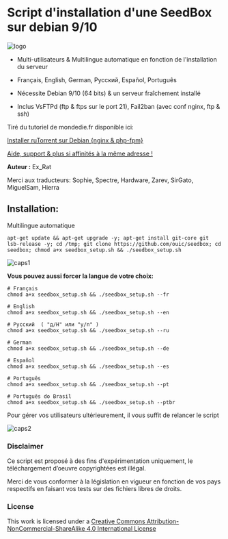 # Script d'installation d'une SeedBox sur debian 9/10

![logo](https://raw.github.com/ouic/seedbox/master/files/ureal.png)

* Multi-utilisateurs & Multilingue automatique en fonction de l'installation du serveur
* Français, English, German, Pусский,  Español, Português
* Nécessite Debian 9/10 (64 bits) & un serveur fraîchement installé

* Inclus VsFTPd (ftp & ftps sur le port 21), Fail2ban (avec conf nginx, ftp & ssh)

Tiré du tutoriel de mondedie.fr disponible ici:

[Installer ruTorrent sur Debian {nginx & php-fpm}](https://mondedie.fr/d/10831-tuto-installer-rutorrent-sur-debian-10-nginx-php-fpm)

[Aide, support & plus si affinités à la même adresse !](http://mondedie.fr/)

**Auteur :** Ex_Rat

Merci aux traducteurs: Sophie, Spectre, Hardware, Zarev, SirGato, MiguelSam, Hierra

## Installation:
Multilingue automatique
```
apt-get update && apt-get upgrade -y; apt-get install git-core git lsb-release -y; cd /tmp; git clone https://github.com/ouic/seedbox; cd seedbox; chmod a+x seedbox_setup.sh && ./seedbox_setup.sh
```
![caps1](https://raw.github.com/ouic/seedbox/master/files/caps_script01.png)

**Vous pouvez aussi forcer la langue de votre choix:**
```
# Français
chmod a+x seedbox_setup.sh && ./seedbox_setup.sh --fr

# English
chmod a+x seedbox_setup.sh && ./seedbox_setup.sh --en

# Pусский  ( "д/H" или "y/n" )
chmod a+x seedbox_setup.sh && ./seedbox_setup.sh --ru

# German
chmod a+x seedbox_setup.sh && ./seedbox_setup.sh --de

# Español
chmod a+x seedbox_setup.sh && ./seedbox_setup.sh --es

# Português
chmod a+x seedbox_setup.sh && ./seedbox_setup.sh --pt

# Português do Brasil
chmod a+x seedbox_setup.sh && ./seedbox_setup.sh --ptbr
```

Pour gérer vos utilisateurs ultérieurement, il vous suffit de relancer le script

![caps2](https://raw.github.com/ouic/seedbox/master/files/caps_script02.png)

### Disclaimer
Ce script est proposé à des fins d'expérimentation uniquement, le téléchargement d’oeuvre copyrightées est illégal.

Merci de vous conformer à la législation en vigueur en fonction de vos pays respectifs en faisant vos tests sur des fichiers libres de droits.

### License
This work is licensed under a [Creative Commons Attribution-NonCommercial-ShareAlike 4.0 International License](http://creativecommons.org/licenses/by-nc-sa/4.0/)

